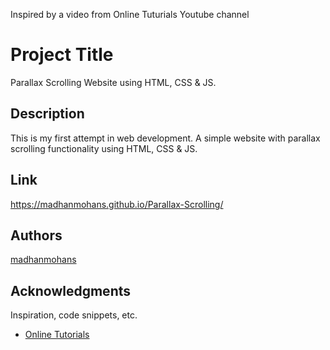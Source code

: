 

Inspired by a video from Online Tuturials Youtube channel

# Project Title

Parallax Scrolling Website using HTML, CSS & JS.

## Description

This is my first attempt in web development. A simple website with parallax scrolling functionality using HTML, CSS & JS.

## Link

https://madhanmohans.github.io/Parallax-Scrolling/

## Authors

[madhanmohans](https://github.com/madhanmohans)

<!-- ## Version History

* 0.2
    * Various bug fixes and optimizations
    * See [commit change]() or See [release history]()
* 0.1
    * Initial Release -->

## Acknowledgments

Inspiration, code snippets, etc.
* [Online Tutorials](https://www.youtube.com/channel/UCbwXnUipZsLfUckBPsC7Jog)
